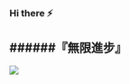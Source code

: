 ### Hi there ⚡
######『無限進步』
---
![](https://github-readme-stats.vercel.app/api?username=YYM-cn&hide=prs,issues,contribs&show_icons=true&include_all_commits=true)
